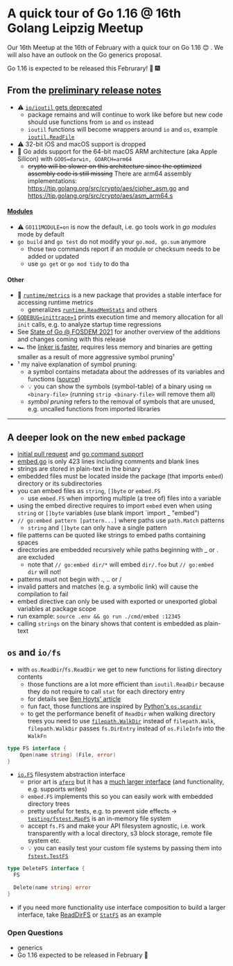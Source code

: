 # A quick tour of Go 1.16 @ 16th Golang Leipzig Meetup

Our 16th Meetup at the 16th of February with a quick tour on Go 1.16 :blush: .
We will also have an outlook on the Go generics proposal.

Go 1.16 is expected to be released this Februrary! :tada: :fireworks:

## From the [preliminary release notes](https://tip.golang.org/doc/go1.16#ioutil)

- :warning: [`io/ioutil` gets deprecated](https://tip.golang.org/doc/go1.16#ioutil)
  - package remains and will continue to work like before but new code should use functions from `io` and `os` instead
  - `ioutil` functions will become wrappers around `io` and `os`, example [`ioutil.ReadFile`](https://tip.golang.org/src/io/ioutil/ioutil.go?s=1167:1213#L26)
- :warning: 32-bit iOS and macOS support is dropped
- :tada: Go adds support for the 64-bit macOS ARM architecture (aka Apple Silicon) with `GOOS=darwin, GOARCH=arm64`
  - ~~crypto will be slower on this architecture since the optimized assembly code is still missing~~ There are arm64 assembly implementations: https://tip.golang.org/src/crypto/aes/cipher_asm.go and https://tip.golang.org/src/crypto/aes/asm_arm64.s

#### [Modules](https://tip.golang.org/doc/go1.16#modules)

- :warning: `GO111MODULE=on` is now the default, i.e. go tools work in  _go modules_ mode by default
- `go build` and `go test` do not modify your `go.mod, go.sum` anymore
  - those two commands report if an module or checksum needs to be added or updated
  - use `go get` or `go mod tidy` to do tha

#### Other

- :tada: [`runtime/metrics`](https://tip.golang.org/pkg/runtime/metrics/) is a new package that provides a stable interface for accessing runtime metrics
  - generalizes [`runtime.ReadMemStats`](https://tip.golang.org/pkg/runtime/#ReadMemStats) and others
- [`GODEBUG=inittrace=1`](https://tip.golang.org/pkg/runtime/#hdr-Environment_Variables) prints execution time and memory allocation for all `init` calls, e.g. to analyze startup time regressions
- See [State of Go @ FOSDEM 2021](https://www.youtube.com/watch?v=pNd_BM0Tg4E) for another overview of the additions and changes coming with this release
- :racing_car: the [linker is faster](https://tip.golang.org/doc/go1.16#linker), requires less memory and binaries are getting smaller as a result of more aggressive symbol pruning¹
- ¹ my naïve explanation of symbol pruning:
  - a symbol contains metadata about the addresses of its variables and functions ([source](http://nickdesaulniers.github.io/blog/2016/08/13/object-files-and-symbols/))
  - :bulb: you can show the symbols (symbol-table) of a binary using `nm <binary-file>` (running `strip <binary-file>` will remove them all)
  - _symbol pruning_ refers to the removal of symbols that are unused, e.g. uncalled functions from imported libraries

---

## A deeper look on the new `embed` package

- [initial pull request](https://go-review.googlesource.com/c/go/+/243942) and [go command support](https://go-review.googlesource.com/c/go/+/243945)
- [embed.go](https://tip.golang.org/src/embed/embed.go) is only 423 lines including comments and blank lines
- strings are stored in plain-text in the binary
- embedded files must be located inside the package (that imports `embed`) directory or its subdirectories
- you can embed files as `string`, `[]byte` or `embed.FS`
  - use `embed.FS` when importing multiple (a tree of) files into a variable
- using the embed directive requires to import `embed` even when using `string` or `[]byte` variables (use blank import `import _ "embed")
- `// go:embed pattern [pattern...]` where paths use `path.Match` patterns
  - `string` and `[]byte` can only have a single pattern
- file patterns can be quoted like strings to embed paths containing spaces
- directories are embedded recursively while paths beginning with _ or . are excluded
  - note that `// go:embed dir/*` will embed `dir/.foo` but `// go:embed dir` will not!
- patterns must not begin with ., .. or /
- invalid patters and matches (e.g. a symbolic link) will cause the compilation to fail
- embed directive can only be used with exported or unexported global variables at package scope
- run example: `source .env && go run ./cmd/embed :12345`
- calling `strings` on the binary shows that content is embedded as plain-text

## `os` and `io/fs`

- with `os.ReadDir`/`fs.ReadDir` we get to new functions for listing directory contents
  - those functions are a lot more efficient than `ioutil.ReadDir` because they do not require to call `stat` for each directory entry
  - for details see [Ben Hoyts' article](https://benhoyt.com/writings/go-readdir/)
  - fun fact, those functions are inspired by [Python's `os.scandir`](https://docs.python.org/3/library/os.html#os.scandir)
  - to get the performance benefit of `ReadDir` when walking directory trees you need to use [`filepath.WalkDir`](https://tip.golang.org/pkg/path/filepath/#WalkDir) instead of `filepath.Walk`, `filepath.WalkDir` passes `fs.DirEntry` instead of `os.FileInfo` into the `WalkFn`

```go
type FS interface {
    Open(name string) (File, error)
}
```

- [`io.FS`](https://tip.golang.org/pkg/io/fs/#FS) filesystem abstraction interface
  - prior art is [`afero`](https://github.com/spf13/afero) but it has a [much larger interface](https://pkg.go.dev/github.com/spf13/afero#Fs) (and functionality, e.g. supports writes)
  - `embed.FS` implements this so you can easily work with embedded directory trees
  - pretty useful for tests, e.g. to prevent side effects → [`testing/fstest.MapFS`](https://tip.golang.org/pkg/testing/fstest/#MapFS) is an in-memory file system
  - accept `fs.FS` and make your API filesystem agnostic, i.e. work transparently with a local directory, s3 block storage, remote file system etc.
  - :bulb: you can easily test your custom file systems by passing them into [`fstest.TestFS`](https://tip.golang.org/pkg/testing/fstest/#TestFS)

```go
type DeleteFS interface {
  FS

  Delete(name string) error
}
```

- if you need more functionality use interface composition to build a larger interface, take [ReadDirFS](https://tip.golang.org/pkg/io/fs/#ReadDirFS) or [`StatFS`](https://tip.golang.org/pkg/io/fs/#ReadDirFS) as an example


### Open Questions

- generics
- Go 1.16 expected to be released in February :tada:
